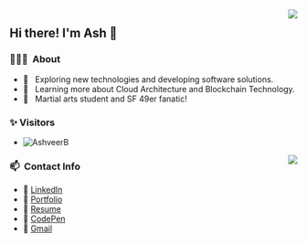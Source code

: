 <img align='right' src="https://github-readme-stats.vercel.app/api/top-langs/?username=AshveerB&show_icons=true&title_color=fff&icon_color=FFD700&text_color=ECECEC&bg_color=8A2BE2">

<h2> Hi there! I'm Ash 👋</h2>

<h3> 👨🏻‍💻 &nbsp;About </h3>

- 🌱 &nbsp; Exploring new technologies and developing software solutions.
- 🌱 &nbsp; Learning more about Cloud Architecture and Blockchain Technology.
- 🌱 &nbsp; Martial arts student and SF 49er fanatic!

 <h3> ✨ Visitors </h3>

- <p align="left"> <img src="https://komarev.com/ghpvc/?username=AshveerB" alt="AshveerB" /> </p>
 
 <img align='right' src="https://github-readme-stats.vercel.app/api?username=AshveerB&show_icons=true&title_color=fff&icon_color=FFD700&text_color=ECECEC&bg_color=8A2BE2">

<h3> 📫 &nbsp;Contact Info</h3> 

- :card_index: [LinkedIn](https://www.linkedin.com/in/ashveer-bhayroo/)
- :card_index: [Portfolio](https://ashveer-dossier.netlify.app/)
- :card_index: [Resume](https://docs.google.com/document/d/1i5VqLNqs5V4GaTSjt2dMuEdepHHzXmBbBoOFJNYRM9o/edit?usp=sharing)
- :card_index: [CodePen](https://codepen.io/ABhayroo)
- :card_index: [Gmail](mailto:ashveerbhayroo@gmail.com)

